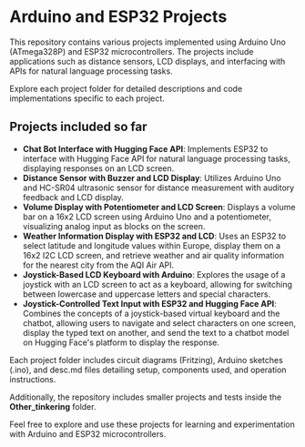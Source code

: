 # Arduino and ESP32 Projects

This repository contains various projects implemented using Arduino Uno (ATmega328P) and ESP32 microcontrollers. The projects include applications such as distance sensors, LCD displays, and interfacing with APIs for natural language processing tasks.

Explore each project folder for detailed descriptions and code implementations specific to each project.

## Projects included so far

- **Chat Bot Interface with Hugging Face API**: Implements ESP32 to interface with Hugging Face API for natural language processing tasks, displaying responses on an LCD screen.
- **Distance Sensor with Buzzer and LCD Display**: Utilizes Arduino Uno and HC-SR04 ultrasonic sensor for distance measurement with auditory feedback and LCD display.
- **Volume Display with Potentiometer and LCD Screen**: Displays a volume bar on a 16x2 LCD screen using Arduino Uno and a potentiometer, visualizing analog input as blocks on the screen.
- **Weather Information Display with ESP32 and LCD**: Uses an ESP32 to select latitude and longitude values within Europe, display them on a 16x2 I2C LCD screen, and retrieve weather and air quality information for the nearest city from the AQI Air API.
- **Joystick-Based LCD Keyboard with Arduino**: Explores the usage of a joystick with an LCD screen to act as a keyboard, allowing for switching between lowercase and uppercase letters and special characters.
- **Joystick-Controlled Text Input with ESP32 and Hugging Face API**: Combines the concepts of a joystick-based virtual keyboard and the chatbot, allowing users to navigate and select characters on one screen, display the typed text on another, and send the text to a chatbot model on Hugging Face's platform to display the response.

Each project folder includes circuit diagrams (Fritzing), Arduino sketches (.ino), and desc.md files detailing setup, components used, and operation instructions.

Additionally, the repository includes smaller projects and tests inside the **Other_tinkering** folder.

Feel free to explore and use these projects for learning and experimentation with Arduino and ESP32 microcontrollers.
